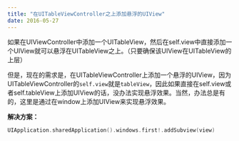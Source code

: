 ```yaml
---
title: "在UITableViewController之上添加悬浮的UIView"
date: 2016-05-27
---
```


如果在UIViewController中添加一个UITableView，然后在self.view中直接添加一个UIView就可以悬浮在UITableView之上。（只要确保该UIView在UITableView的上层）

但是，现在的需求是，在UITableViewController上添加一个悬浮的UIView，因为UITableViewController的`self.view`就是`tableView`，因此如果直接在self.view或者self.tableView上添加UIView的话，没办法实现悬浮效果。当然，办法总是有的，这里是通过在window上添加UIView来实现悬浮效果。

**解决方案：**
```swift
UIApplication.sharedApplication().windows.first!.addSubview(view)
```
